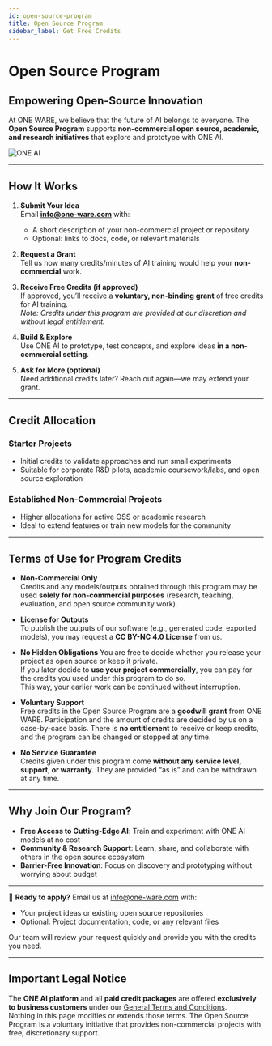 ```yaml
---
id: open-source-program
title: Open Source Program
sidebar_label: Get Free Credits
---
```


# Open Source Program

## Empowering Open-Source Innovation

At ONE WARE, we believe that the future of AI belongs to everyone. The **Open Source Program** supports **non-commercial open source, academic, and research initiatives** that explore and prototype with ONE AI.

![ONE AI](/img/ai/Titel.png)

---

## How It Works

1. **Submit Your Idea**  
   Email **[info@one-ware.com](mailto:info@one-ware.com)** with:
   - A short description of your non-commercial project or repository  
   - Optional: links to docs, code, or relevant materials

2. **Request a Grant**  
   Tell us how many credits/minutes of AI training would help your **non-commercial** work.

3. **Receive Free Credits (if approved)**  
   If approved, you’ll receive a **voluntary, non-binding grant** of free credits for AI training.  
   *Note: Credits under this program are provided at our discretion and without legal entitlement.*

4. **Build & Explore**  
   Use ONE AI to prototype, test concepts, and explore ideas **in a non-commercial setting**.

5. **Ask for More (optional)**  
   Need additional credits later? Reach out again—we may extend your grant.

---

## Credit Allocation

### Starter Projects
- Initial credits to validate approaches and run small experiments  
- Suitable for corporate R&D pilots, academic coursework/labs, and open source exploration  

### Established Non-Commercial Projects
- Higher allocations for active OSS or academic research  
- Ideal to extend features or train new models for the community  

---

## Terms of Use for Program Credits

- **Non-Commercial Only**  
  Credits and any models/outputs obtained through this program may be used **solely for non-commercial purposes** (research, teaching, evaluation, and open source community work).  

- **License for Outputs**  
  To publish the outputs of our software (e.g., generated code, exported models), you may request a **CC BY-NC 4.0 License** from us.

- **No Hidden Obligations**
  You are free to decide whether you release your project as open source or keep it private.  
  If you later decide to **use your project commercially**, you can pay for the credits you used under this program to do so.  
  This way, your earlier work can be continued without interruption.

- **Voluntary Support**  
  Free credits in the Open Source Program are a **goodwill grant** from ONE WARE. Participation and the amount of credits are decided by us on a case-by-case basis. There is **no entitlement** to receive or keep credits, and the program can be changed or stopped at any time.

- **No Service Guarantee**  
  Credits given under this program come **without any service level, support, or warranty**. They are provided “as is” and can be withdrawn at any time.

---

## Why Join Our Program?

* **Free Access to Cutting-Edge AI**: Train and experiment with ONE AI models at no cost
* **Community & Research Support**: Learn, share, and collaborate with others in the open source ecosystem
* **Barrier-Free Innovation**: Focus on discovery and prototyping without worrying about budget

---

📧 **Ready to apply?**
Email us at [info@one-ware.com](mailto:info@one-ware.com) with:

* Your project ideas or existing open source repositories
* Optional: Project documentation, code, or any relevant files

Our team will review your request quickly and provide you with the credits you need.

---

## Important Legal Notice

The **ONE AI platform** and all **paid credit packages** are offered **exclusively to business customers** under our [General Terms and Conditions](https://cloud.one-ware.com/Account/TermsOfService).  
Nothing in this page modifies or extends those terms. The Open Source Program is a voluntary initiative that provides non-commercial projects with free, discretionary support.